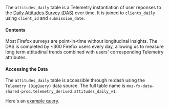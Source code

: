 The `attitudes_daily` table is a Telemetry instantiation of user reponses to the [Daily Attitudes Survey (DAS)](https://qsurvey.mozilla.com/collab/daily-attitude-survey) over time. 
It is joined to `clients_daily` using `client_id` and `submission_date`.

#### Contents

Most Firefox surveys are point-in-time without longitudinal insights.
The DAS is completed by ~300 Firefox users every day, allowing us to measure long term attitudinal trends combined with users' corresponding Telemetry attributes.

#### Accessing the Data

The `attitudes_daily` table is accessible through re:dash using the
`Telemetry (BigQuery)` data source.
The full table name is `moz-fx-data-shared-prod.telemetry_derived.attitudes_daily_v1`.

Here's an [example query](https://sql.telemetry.mozilla.org/queries/63937/source#163424).
